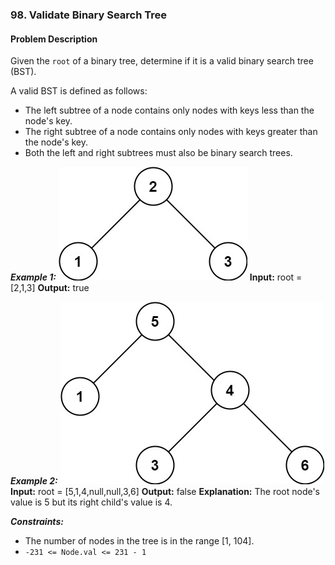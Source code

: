 ### 98. Validate Binary Search Tree

#### Problem Description

Given the `root` of a binary tree, determine if it is a valid binary search tree (BST).

A valid BST is defined as follows:
- The left subtree of a node contains only nodes with keys less than the node's key.
- The right subtree of a node contains only nodes with keys greater than the node's key.
- Both the left and right subtrees must also be binary search trees.

***Example 1:*** 
![alt text](image.png)
**Input:**  root = [2,1,3]
**Output:**  true

***Example 2:*** 
![alt text](image-1.png)
**Input:**  root = [5,1,4,null,null,3,6]
**Output:**  false
**Explanation:** The root node's value is 5 but its right child's value is 4.
 
***Constraints:*** 
- The number of nodes in the tree is in the range [1, 104].
- `-231 <= Node.val <= 231 - 1`
